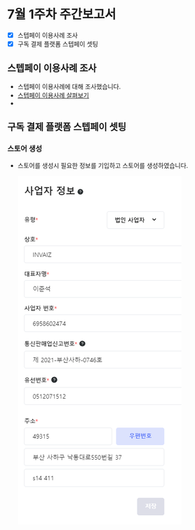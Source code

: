 # 7월 1주차 주간보고서

- [x] 스텝페이 이용사례 조사
- [x] 구독 결제 플랫폼 스텝페이 셋팅

## 스텝페이 이용사례 조사

- 스텝페이 이용사례에 대해 조사했습니다.
- [스텝페이 이용사례 살펴보기](https://steppay.notion.site/b47bee538ba1470baaf7ad7d5014071a)
-

## 구독 결제 플랫폼 스텝페이 셋팅

### 스토어 생성

- 스토어를 생성시 필요한 정보를 기입하고 스토어를 생성하였습니다.

  ![스토어](./asset/%EC%8A%A4%ED%86%A0%EC%96%B4%20%EC%83%9D%EC%84%B1.png)
